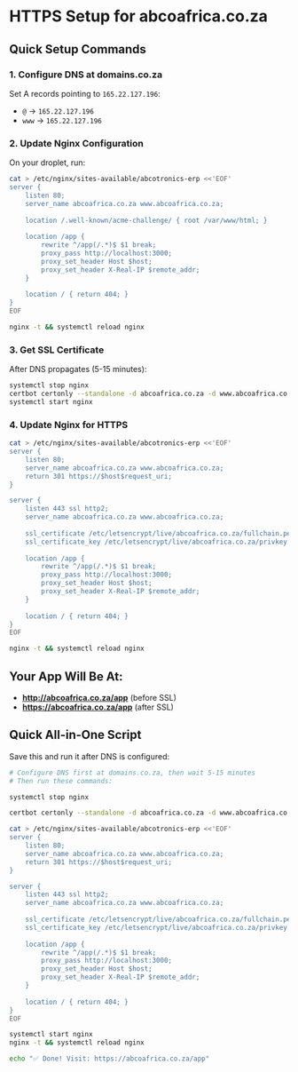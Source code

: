 # HTTPS Setup for abcoafrica.co.za

## Quick Setup Commands

### 1. Configure DNS at domains.co.za

Set A records pointing to `165.22.127.196`:
- `@` → `165.22.127.196`
- `www` → `165.22.127.196`

### 2. Update Nginx Configuration

On your droplet, run:

```bash
cat > /etc/nginx/sites-available/abcotronics-erp <<'EOF'
server {
    listen 80;
    server_name abcoafrica.co.za www.abcoafrica.co.za;
    
    location /.well-known/acme-challenge/ { root /var/www/html; }
    
    location /app {
        rewrite ^/app(/.*)$ $1 break;
        proxy_pass http://localhost:3000;
        proxy_set_header Host $host;
        proxy_set_header X-Real-IP $remote_addr;
    }
    
    location / { return 404; }
}
EOF

nginx -t && systemctl reload nginx
```

### 3. Get SSL Certificate

After DNS propagates (5-15 minutes):

```bash
systemctl stop nginx
certbot certonly --standalone -d abcoafrica.co.za -d www.abcoafrica.co.za --agree-tos --register-unsafely-without-email
systemctl start nginx
```

### 4. Update Nginx for HTTPS

```bash
cat > /etc/nginx/sites-available/abcotronics-erp <<'EOF'
server {
    listen 80;
    server_name abcoafrica.co.za www.abcoafrica.co.za;
    return 301 https://$host$request_uri;
}

server {
    listen 443 ssl http2;
    server_name abcoafrica.co.za www.abcoafrica.co.za;
    
    ssl_certificate /etc/letsencrypt/live/abcoafrica.co.za/fullchain.pem;
    ssl_certificate_key /etc/letsencrypt/live/abcoafrica.co.za/privkey.pem;
    
    location /app {
        rewrite ^/app(/.*)$ $1 break;
        proxy_pass http://localhost:3000;
        proxy_set_header Host $host;
        proxy_set_header X-Real-IP $remote_addr;
    }
    
    location / { return 404; }
}
EOF

nginx -t && systemctl reload nginx
```

## Your App Will Be At:

- **http://abcoafrica.co.za/app** (before SSL)
- **https://abcoafrica.co.za/app** (after SSL)

## Quick All-in-One Script

Save this and run it after DNS is configured:

```bash
# Configure DNS first at domains.co.za, then wait 5-15 minutes
# Then run these commands:

systemctl stop nginx

certbot certonly --standalone -d abcoafrica.co.za -d www.abcoafrica.co.za --agree-tos --register-unsafely-without-email

cat > /etc/nginx/sites-available/abcotronics-erp <<'EOF'
server {
    listen 80;
    server_name abcoafrica.co.za www.abcoafrica.co.za;
    return 301 https://$host$request_uri;
}

server {
    listen 443 ssl http2;
    server_name abcoafrica.co.za www.abcoafrica.co.za;
    
    ssl_certificate /etc/letsencrypt/live/abcoafrica.co.za/fullchain.pem;
    ssl_certificate_key /etc/letsencrypt/live/abcoafrica.co.za/privkey.pem;
    
    location /app {
        rewrite ^/app(/.*)$ $1 break;
        proxy_pass http://localhost:3000;
        proxy_set_header Host $host;
        proxy_set_header X-Real-IP $remote_addr;
    }
    
    location / { return 404; }
}
EOF

systemctl start nginx
nginx -t && systemctl reload nginx

echo "✅ Done! Visit: https://abcoafrica.co.za/app"
```
